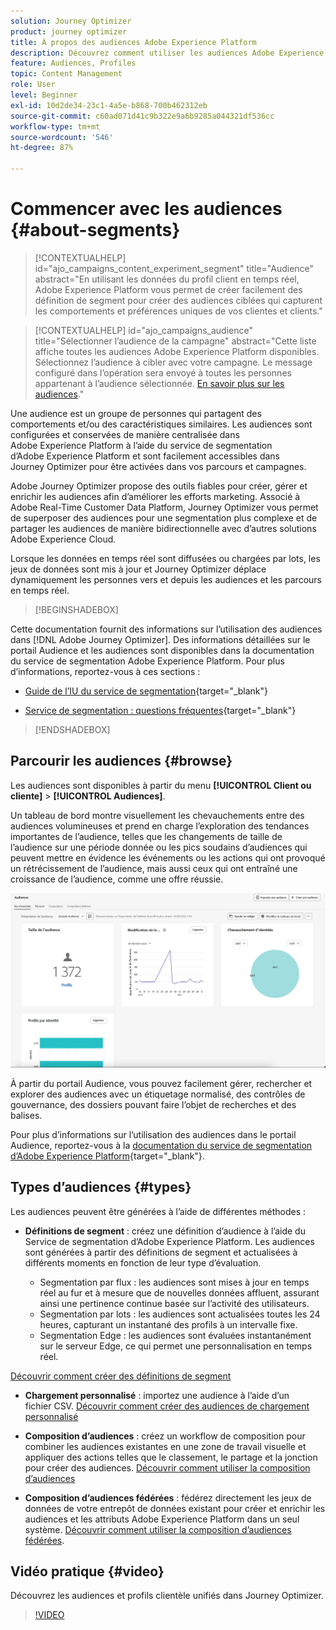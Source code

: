 ```yaml
---
solution: Journey Optimizer
product: journey optimizer
title: À propos des audiences Adobe Experience Platform
description: Découvrez comment utiliser les audiences Adobe Experience Platform.
feature: Audiences, Profiles
topic: Content Management
role: User
level: Beginner
exl-id: 10d2de34-23c1-4a5e-b868-700b462312eb
source-git-commit: c60ad071d41c9b322e9a6b9285a044321df536cc
workflow-type: tm+mt
source-wordcount: '546'
ht-degree: 87%

---
```



# Commencer avec les audiences {#about-segments}

>[!CONTEXTUALHELP]
>id="ajo_campaigns_content_experiment_segment"
>title="Audience"
>abstract="En utilisant les données du profil client en temps réel, Adobe Experience Platform vous permet de créer facilement des définition de segment pour créer des audiences ciblées qui capturent les comportements et préférences uniques de vos clientes et clients."

>[!CONTEXTUALHELP]
>id="ajo_campaigns_audience"
>title="Sélectionner l’audience de la campagne"
>abstract="Cette liste affiche toutes les audiences Adobe Experience Platform disponibles. Sélectionnez l’audience à cibler avec votre campagne. Le message configuré dans l’opération sera envoyé à toutes les personnes appartenant à l’audience sélectionnée. [En savoir plus sur les audiences](../audience/about-audiences.md)."

Une audience est un groupe de personnes qui partagent des comportements et/ou des caractéristiques similaires. Les audiences sont configurées et conservées de manière centralisée dans Adobe Experience Platform à l’aide du service de segmentation d’Adobe Experience Platform et sont facilement accessibles dans Journey Optimizer pour être activées dans vos parcours et campagnes.

Adobe Journey Optimizer propose des outils fiables pour créer, gérer et enrichir les audiences afin d’améliorer les efforts marketing. Associé à Adobe Real-Time Customer Data Platform, Journey Optimizer vous permet de superposer des audiences pour une segmentation plus complexe et de partager les audiences de manière bidirectionnelle avec d’autres solutions Adobe Experience Cloud.

Lorsque les données en temps réel sont diffusées ou chargées par lots, les jeux de données sont mis à jour et Journey Optimizer déplace dynamiquement les personnes vers et depuis les audiences et les parcours en temps réel.

>[!BEGINSHADEBOX]

Cette documentation fournit des informations sur l’utilisation des audiences dans [!DNL Adobe Journey Optimizer]. Des informations détaillées sur le portail Audience et les audiences sont disponibles dans la documentation du service de segmentation Adobe Experience Platform. Pour plus d’informations, reportez-vous à ces sections :

* [Guide de l’IU du service de segmentation](https://experienceleague.adobe.com/fr/docs/experience-platform/segmentation/ui/overview){target="_blank"}

* [Service de segmentation : questions fréquentes](https://experienceleague.adobe.com/fr/docs/experience-platform/segmentation/faq){target="_blank"}

>[!ENDSHADEBOX]

## Parcourir les audiences {#browse}

Les audiences sont disponibles à partir du menu **[!UICONTROL Client ou cliente]** > **[!UICONTROL Audiences]**.

Un tableau de bord montre visuellement les chevauchements entre des audiences volumineuses et prend en charge l’exploration des tendances importantes de l’audience, telles que les changements de taille de l’audience sur une période donnée ou les pics soudains d’audiences qui peuvent mettre en évidence les événements ou les actions qui ont provoqué un rétrécissement de l’audience, mais aussi ceux qui ont entraîné une croissance de l’audience, comme une offre réussie.

![](assets/audiences-overview.png)

À partir du portail Audience, vous pouvez facilement gérer, rechercher et explorer des audiences avec un étiquetage normalisé, des contrôles de gouvernance, des dossiers pouvant faire l’objet de recherches et des balises.

Pour plus d’informations sur l’utilisation des audiences dans le portail Audience, reportez-vous à la [documentation du service de segmentation d’Adobe Experience Platform](https://experienceleague.adobe.com/docs/experience-platform/segmentation/home.html?lang=fr){target="_blank"}.

## Types d’audiences {#types}

Les audiences peuvent être générées à l’aide de différentes méthodes :

* **Définitions de segment** : créez une définition d’audience à l’aide du Service de segmentation d’Adobe Experience Platform. Les audiences sont générées à partir des définitions de segment et actualisées à différents moments en fonction de leur type d’évaluation.

   * Segmentation par flux : les audiences sont mises à jour en temps réel au fur et à mesure que de nouvelles données affluent, assurant ainsi une pertinence continue basée sur l’activité des utilisateurs.
   * Segmentation par lots : les audiences sont actualisées toutes les 24 heures, capturant un instantané des profils à un intervalle fixe.
   * Segmentation Edge : les audiences sont évaluées instantanément sur le serveur Edge, ce qui permet une personnalisation en temps réel.

[Découvrir comment créer des définitions de segment](creating-a-segment-definition.md)

* **Chargement personnalisé** : importez une audience à l’aide d’un fichier CSV. [Découvrir comment créer des audiences de chargement personnalisé](custom-upload.md)

* **Composition d’audiences** : créez un workflow de composition pour combiner les audiences existantes en une zone de travail visuelle et appliquer des actions telles que le classement, le partage et la jonction pour créer des audiences. [Découvrir comment utiliser la composition d’audiences](get-started-audience-orchestration.md)

* **Composition d’audiences fédérées** : fédérez directement les jeux de données de votre entrepôt de données existant pour créer et enrichir les audiences et les attributs Adobe Experience Platform dans un seul système. [Découvrir comment utiliser la composition d’audiences fédérées](federated-audience-composition.md).

## Vidéo pratique {#video}

Découvrez les audiences et profils clientèle unifiés dans Journey Optimizer.

>[!VIDEO](https://video.tv.adobe.com/v/3432671?quality=12)
